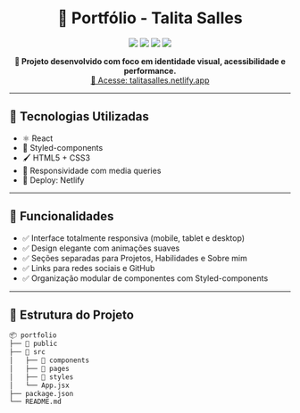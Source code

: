<h1 align="center">💜 Portfólio - Talita Salles</h1>

<p align="center">
  <a href="https://reactjs.org/"><img src="https://img.shields.io/badge/React-20232A?style=for-the-badge&logo=react&logoColor=61DAFB" /></a>
  <a href="https://styled-components.com/"><img src="https://img.shields.io/badge/Styled--Components-DB7093?style=for-the-badge&logo=styled-components&logoColor=white" /></a>
  <a href="https://netlify.com"><img src="https://img.shields.io/badge/Deployed%20on-Netlify-00C7B7?style=for-the-badge&logo=netlify&logoColor=white" /></a>
  <a href="https://github.com/TalitaSalless/portfolio/blob/main/LICENSE"><img src="https://img.shields.io/github/license/TalitaSalless/portfolio?style=for-the-badge" /></a>
</p>

<p align="center">
  <strong>🎯 Projeto desenvolvido com foco em identidade visual, acessibilidade e performance.</strong><br/>
  <a href="https://talitasalles.netlify.app" target="_blank">🔗 Acesse: talitasalles.netlify.app</a>
</p>

---

## 🧩 Tecnologias Utilizadas

- ⚛️ React  
- 💅 Styled-components  
- 🖌️ HTML5 + CSS3  
- 🧠 Responsividade com media queries  
- 🚀 Deploy: Netlify  

---

## 🧠 Funcionalidades

- ✅ Interface totalmente responsiva (mobile, tablet e desktop)
- ✅ Design elegante com animações suaves
- ✅ Seções separadas para Projetos, Habilidades e Sobre mim
- ✅ Links para redes sociais e GitHub
- ✅ Organização modular de componentes com Styled-components

---

## 📁 Estrutura do Projeto

```bash
📦 portfolio
├── 📁 public
├── 📁 src
│   ├── 📁 components
│   ├── 📁 pages
│   ├── 📁 styles
│   └── App.jsx
├── package.json
└── README.md


